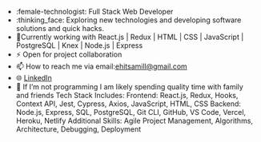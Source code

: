 
- :female-technologist: Full Stack Web Developer
- :thinking_face: Exploring new technologies and developing software solutions and quick hacks.
- :seedling:Currently working with React.js | Redux | HTML | CSS | JavaScript | PostgreSQL | Knex | Node.js | Express
- :zap: Open for project collaboration
- :mailbox: How to reach me via email:ehitsamill@gmail.com
- :globe_with_meridians: <a href="https://www.linkedin.com/in/anthony-miller-88768842/">LinkedIn</a>
- :speech_balloon: If I’m not programming I am likely spending quality time with family and friends
Tech Stack Includes:
Frontend: React.js, Redux, Hooks, Context API, Jest, Cypress, Axios, JavaScript, HTML, CSS
Backend: Node.js, Express, SQL, PostgreSQL, Git CLI, GitHub, VS Code, Vercel, Heroku, Netlify
Additional Skills: Agile Project Management, Algorithms, Architecture, Debugging, Deployment
